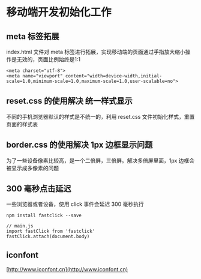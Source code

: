 # 移动端开发初始化工作

## meta 标签拓展
index.html 文件对 meta 标签进行拓展，实现移动端的页面通过手指放大缩小操作是无效的，页面比例始终是1:1
```
<meta charset="utf-8">
<meta name="viewport" content="width=device-width,initial-scale=1.0,minimum-scale=1.0,maximum-scale=1.0,user-scalable=no">
```

##  reset.css 的使用解决 统一样式显示
不同的手机浏览器默认的样式是不统一的，利用 reset.css 文件初始化样式，重置页面的样式表

## border.css 的使用解决 1px 边框显示问题
为了一些设备像素比较高，是一个二倍屏，三倍屏。解决多倍屏里面，1px 边框会被显示成多像素的问题

## 300 毫秒点击延迟
一些浏览器或者设备，使用 click 事件会延迟 300 毫秒执行

`npm install fastclick --save`

```
// main.js
import fastClick from 'fastclick'
fastClick.attach(document.body)
```
## iconfont

[http://www.iconfont.cn](http://www.iconfont.cn)
